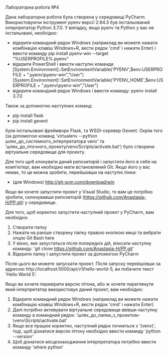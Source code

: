 Лабораторна робота №4

Дана лабораторна робота була створена у середовищі PyCharm.
Використовуючи інструмент pyenv версії 2.64.3 був інстальований інтерпретатор Python 3.7.0.  У випадку, якщо pyenv та Python у вас не інстальовані, необхідно:

- відкрити командний рядок Windows (наприклад ви можете нажати комбінацію клавіш Windows+R, вести рядок 'cmd' і нажати Enter) і ввести команду 
  pip install pyenv-win --target "%USERPROFILE%.pyenv"
- відкрити PowerShell і ввести наступні команди 
  [System.Environment]::SetEnvironmentVariable('PYENV',$env:USERPROFILE + ".pyenv\pyenv-win","User") 
  [System.Environment]::SetEnvironmentVariable('PYENV_HOME',$env:USERPROFILE + ".pyenv\pyenv-win","User")
- відкрити командний рядок Windows i ввести команду: pyenv install 3.7.0

Також за допомогою наступних команд:
- pip install flask
- pip install gevent

були інстальовані фреймворк Flask, та WSGI-серевер Gevent. 
Окрім того (за допомогою команд 'virtualenv --python шлях_до_системного_інтерпретатора venv' та 'шлях_до_пточного_проекту/venv/Scripts/activate.bat') було створене віртуальне середовище для проекту.

Для того щоб клонувати даний репозиторій і запустити його в себе на комп’ютері, вам необхідно мати встановлений Git.
Якщо його у вас немає, то це можна зробити, перейшовши на наступні лінки:
- (для Windows) http://git-scm.com/download/win

Якщо ви хочете запустити проект у Visual Studio, то вам це потрібно зробити, склонувавши репозиторій (https://github.com/Anastasia-H/PP.git) у середовище. 

Для того, щоб коректно запустити наступний проект у PyCharm, вам необхідно:
1. Створити папку
2. Нажати на раніше створену папку правою кнопкою миші та вибрати опцію Git Bash here
3. У вікно, яке запуститься після попередніх дій, вписати наступну команду: 'git clone https://github.com/Anastasia-H/PP.git'
4. Відкрити папку і запустити проект за допомогою PyCharm

Після цього ви можете запускати проект.
Після запуску перейшовши за адресою http://localhost:5000/api/v1/hello-world-5, ви побачите текст 'Hello World 5'.

Якщо ви хочете перевірити версію пітона, або ж хочете переглянути який інтерпретатор використовує даний проект, вам необхідно:
1. Відкрити командний рядок Windows (наприклад ви можете нажати комбінацію клавіш Windows+R, вести рядок 'cmd' і нажати Enter)
2. Далі потрібно активувати віртуальне середовище ввівши наступну команду в командний рядок: 'шлях_до_папки_з_проектом\-\venv\Scripts\activate.bat'
3. Якщо все працює коректно, наступний рядок почнеться з '(venv)', тоді, щоб дізнатися версію пітону необхідно ввести команду 'python --version'
4. Щоб дізнатися місцезнаходження інтерпретатора потрібно ввести команду 'where python'

